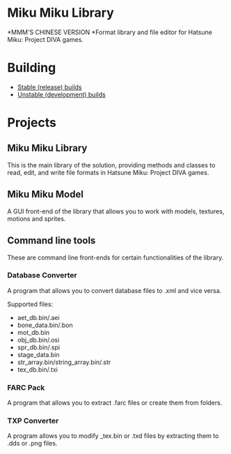# Miku Miku Library
*MMM'S CHINESE VERSION
*Format library and file editor for Hatsune Miku: Project DIVA games.

# Building
* [Stable (release) builds](https://github.com/blueskythlikesclouds/MikuMikuLibrary/releases)
* [Unstable (development) builds](https://ci.appveyor.com/project/DavidMax-dm/mikumikulibrary/build/artifacts)

# Projects
## Miku Miku Library
This is the main library of the solution, providing methods and classes to read, edit, and write file formats in Hatsune Miku: Project DIVA games.

## Miku Miku Model
A GUI front-end of the library that allows you to work with models, textures, motions and sprites.

## Command line tools
These are command line front-ends for certain functionalities of the library.

### Database Converter
A program that allows you to convert database files to .xml and vice versa.

Supported files:
* aet_db.bin/.aei
* bone_data.bin/.bon
* mot_db.bin
* obj_db.bin/.osi
* spr_db.bin/.spi
* stage_data.bin
* str_array.bin/string_array.bin/.str
* tex_db.bin/.txi

### FARC Pack
A program that allows you to extract .farc files or create them from folders.

### TXP Converter
A program allows you to modify _tex.bin or .txd files by extracting them to .dds or .png files.
